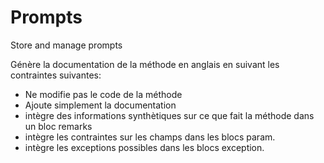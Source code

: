 # Prompts
Store and manage prompts





Génère la documentation de la méthode en anglais en suivant les contraintes suivantes:
- Ne modifie pas le code de la méthode
- Ajoute simplement la documentation
- intègre des informations synthètiques sur ce que fait la méthode dans un bloc remarks
- intègre les contraintes sur les champs dans les blocs param.
- intègre les exceptions possibles dans les blocs exception.
